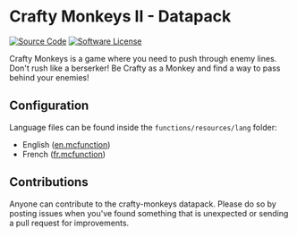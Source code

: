 # Crafty Monkeys II - Datapack
[![Source Code](https://img.shields.io/badge/source-minemakers/crafty--monkeys-blue.svg)](https://github.com/minemakers/crafty-monkeys)
[![Software License](https://img.shields.io/badge/license-GPL-brightgreen.svg)](https://github.com/minemakers/crafty-monkeys/blob/master/LICENSE)

Crafty Monkeys is a game where you need to push through enemy lines. Don't rush like a berserker! Be Crafty as a Monkey and find a way to pass behind your enemies!

## Configuration

Language files can be found inside the ```functions/resources/lang``` folder:
- English ([en.mcfunction](https://github.com/minemakers/crafty-monkeys/blob/master/data/game/functions/resources/lang/en.mcfunction))
- French ([fr.mcfunction](https://github.com/minemakers/crafty-monkeys/blob/master/data/game/functions/resources/lang/fr.mcfunction))

## Contributions

Anyone can contribute to the crafty-monkeys datapack. Please do so by posting issues when you've found something that is unexpected or sending a pull request for improvements.
